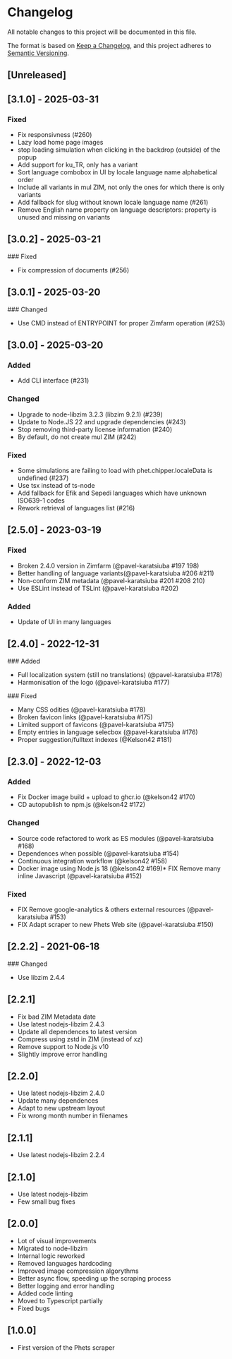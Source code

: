 # Changelog

All notable changes to this project will be documented in this file.

The format is based on [Keep a Changelog](https://keepachangelog.com/en/1.0.0/),
and this project adheres to [Semantic Versioning](https://semver.org/spec/v2.0.0.html).

## [Unreleased]

## [3.1.0] - 2025-03-31

### Fixed

* Fix responsivness (#260)
* Lazy load home page images
* stop loading simulation when clicking in the backdrop (outside) of the popup
* Add support for ku_TR, only has a variant
* Sort language combobox in UI by locale language name alphabetical order
* Include all variants in mul ZIM, not only the ones for which there is only variants
* Add fallback for slug without known locale language name (#261)
* Remove English name property on language descriptors: property is unused and missing on variants

## [3.0.2] - 2025-03-21

### Fixed

* Fix compression of documents (#256)

## [3.0.1] - 2025-03-20

### Changed

* Use CMD instead of ENTRYPOINT for proper Zimfarm operation (#253)

## [3.0.0] - 2025-03-20

### Added

* Add CLI interface (#231)

### Changed

* Upgrade to node-libzim 3.2.3 (libzim 9.2.1) (#239)
* Update to Node.JS 22 and upgrade dependencies (#243)
* Stop removing third-party license information (#240)
* By default, do not create mul ZIM (#242)

### Fixed

* Some simulations are failing to load with phet.chipper.localeData is undefined (#237)
* Use tsx instead of ts-node
* Add fallback for Efik and Sepedi languages which have unknown ISO639-1 codes
* Rework retrieval of languages list (#216)

## [2.5.0] - 2023-03-19

### Fixed

* Broken 2.4.0 version in Zimfarm (@pavel-karatsiuba #197 198)
* Better handling of language variants(@pavel-karatsiuba #206 #211)
* Non-conform ZIM metadata (@pavel-karatsiuba #201 #208 210)
* Use ESLint instead of TSLint (@pavel-karatsiuba #202)

### Added

* Update of UI in many languages

## [2.4.0] - 2022-12-31

### Added

* Full localization system (still no translations) (@pavel-karatsiuba #178)
* Harmonisation of the logo (@pavel-karatsiuba #177)

### Fixed

* Many CSS odities (@pavel-karatsiuba #178)
* Broken favicon links (@pavel-karatsiuba #175)
* Limited support of favicons (@pavel-karatsiuba #175)
* Empty entries in language selecbox (@pavel-karatsiuba #176)
* Proper suggestion/fulltext indexes (@Kelson42 #181)

## [2.3.0] - 2022-12-03

### Added

* Fix Docker image build + upload to ghcr.io (@kelson42 #170)
* CD autopublish to npm.js (@kelson42 #172)

### Changed

* Source code refactored to work as ES modules (@pavel-karatsiuba #168)
* Dependences when possible (@pavel-karatsiuba #154)
* Continuous integration workflow (@kelson42 #158)
* Docker image using Node.js 18 (@kelson42 #169)* FIX Remove many inline Javascript (@pavel-karatsiuba #152)

### Fixed

* FIX Remove google-analytics & others external resources (@pavel-karatsiuba #153)
* FIX Adapt scraper to new Phets Web site (@pavel-karatsiuba #150)

## [2.2.2] - 2021-06-18

### Changed

* Use libzim 2.4.4

## [2.2.1]

* Fix bad ZIM Metadata date
* Use latest nodejs-libzim 2.4.3
* Update all dependences to latest version
* Compress using zstd in ZIM (instead of xz)
* Remove support to Node.js v10
* Slightly improve error handling

## [2.2.0]

* Use latest nodejs-libzim 2.4.0
* Update many dependences
* Adapt to new upstream layout
* Fix wrong month number in filenames

## [2.1.1]

* Use latest nodejs-libzim 2.2.4

## [2.1.0]

* Use latest nodejs-libzim
* Few small bug fixes

## [2.0.0]

* Lot of visual improvements
* Migrated to node-libzim
* Internal logic reworked
* Removed languages hardcoding
* Improved image compression algorythms
* Better async flow, speeding up the scraping process
* Better logging and error handling
* Added code linting
* Moved to Typescript partially
* Fixed bugs

## [1.0.0]

* First version of the Phets scraper


